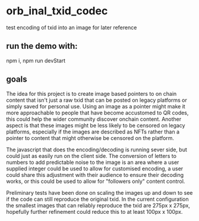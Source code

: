 # orb_inal_txid_codec
test encoding of txid into an image for later reference

## run the demo with:
npm i,
npm run devStart

## goals
The idea for this project is to create image based pointers to on chain content that isn't just a raw txid that can be posted on legacy platforms or simply saved for personal use. 
Using an image as a pointer might make it more approachable to people that have become accustomed to QR codes, this could help the wider community discover onchain content.
Another aspect is that these images might be less likely to be censored on legacy platforms, especially if the images are described as NFTs rather than a pointer to content that might otherwise be censored on the platform.

The javascript that does the encoding/decoding is running sever side, but could just as easily run on the client side.
The conversion of letters to numbers to add predictable noise to the image is an area where a user supplied integer could be used to allow for customised encoding, a user could share this adjustment with their audience to ensure their decoding works, or this could be used to allow for "followers only" content control.

Preliminary tests have been done on scaling the images up and down to see if the code can still reproduce the original txid. 
In the current configuration the smallest images that can reliably reproduce the txid are 275px x 275px, hopefully further refinement could reduce this to at least 100px x 100px.
